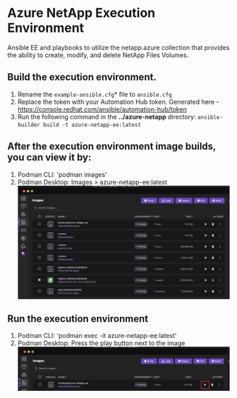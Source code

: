 # Azure NetApp Execution Environment
Ansible EE and playbooks to utilize the netapp.azure collection that provides the ability to create, modify, and delete NetApp Files Volumes.

## Build the execution environment.
1. Rename the `example-ansible.cfg`* file to `ansible.cfg`
2. Replace the token with your Automation Hub token. Generated here - https://console.redhat.com/ansible/automation-hub/token
3. Run the following command in the **../azure-netapp** directory: `ansible-builder build -t azure-netapp-ee:latest`

## After the execution environment image builds, you can view it by:
1. Podman CLI: 
    'podman images'
2. Podman Desktop: Images > azure-netapp-ee:latest
![alt text](<./images/ee-images.png>)

## Run the execution environment
1. Podman CLI: 
    'podman exec -it azure-netapp-ee:latest'
2. Podman Desktop: Press the play button next to the image
![alt text](<./images/start-ee.png>)